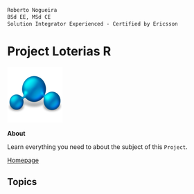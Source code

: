 ```
Roberto Nogueira  
BSd EE, MSd CE
Solution Integrator Experienced - Certified by Ericsson
```
# Project Loterias R

![project image](images/project.png)

**About**

Learn everything you need to about the subject of this `Project`.

[Homepage](https://project.com)

## Topics
```
```
